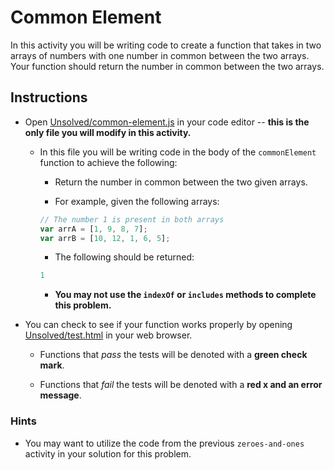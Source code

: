 # Common Element

In this activity you will be writing code to create a function that takes in two arrays of numbers with one number in common between the two arrays. Your function should return the number in common between the two arrays.

## Instructions

* Open [Unsolved/common-element.js](Unsolved/common-element.js) in your code editor -- **this is the only file you will modify in this activity.**

  * In this file you will be writing code in the body of the `commonElement` function to achieve the following:

    * Return the number in common between the two given arrays.

    * For example, given the following arrays:

    ```js
    // The number 1 is present in both arrays
    var arrA = [1, 9, 8, 7];
    var arrB = [10, 12, 1, 6, 5];
    ```

    * The following should be returned:

    ```js
    1
    ```

    * **You may not use the `indexOf` or `includes` methods to complete this problem.**

* You can check to see if your function works properly by opening [Unsolved/test.html](Unsolved/test.html) in your web browser.

  * Functions that _pass_ the tests will be denoted with a **green check mark**.

  * Functions that _fail_ the tests will be denoted with a **red x and an error message**.

### Hints

* You may want to utilize the code from the previous `zeroes-and-ones` activity in your solution for this problem.
